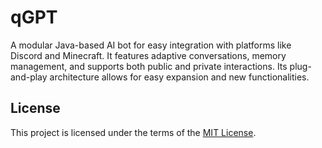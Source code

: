 # qGPT
A modular Java-based AI bot for easy integration with platforms like Discord and Minecraft. It features adaptive conversations, memory management, and supports both public and private interactions. Its plug-and-play architecture allows for easy expansion and new functionalities.

## License
This project is licensed under the terms of the [MIT License](LICENSE).
